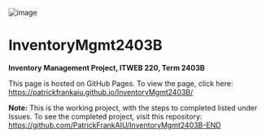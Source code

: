 ![image](https://github.com/PatrickFrankAIU/GradeManagerProject/assets/134087916/b5d814bf-e38f-456f-8f9c-cb5a98fb52fa)

# InventoryMgmt2403B
**Inventory Management Project, ITWEB 220, Term 2403B**

This page is hosted on GitHub Pages. To view the page, click here: https://patrickfrankaiu.github.io/InventoryMgmt2403B/

**Note:** This is the working project, with the steps to completed listed under Issues. To see the completed project, visit this repository: 
https://github.com/PatrickFrankAIU/InventoryMgmt2403B-END
